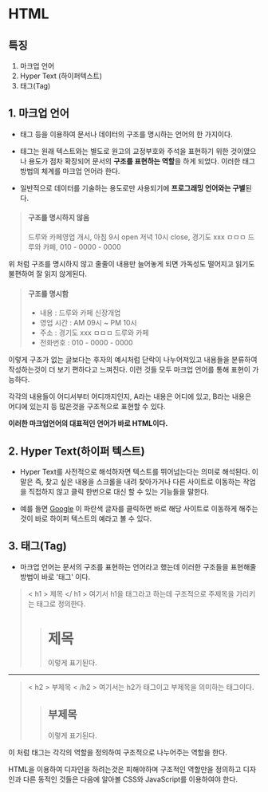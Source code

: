 ﻿HTML
====

## 특징
1. 마크업 언어
2. Hyper Text (하이퍼텍스트)
3. 태그(Tag)

## 1. 마크업 언어
- 태그 등을 이용하여 문서나 데이터의 구조를 명시하는 언어의 한 가지이다.

- 태그는 원래 텍스트와는 별도로 원고의 교정부호와 주석을 표현하기 위한 것이였으나 용도가 점차 확장되어 문서의 **구조를 표현하는 역할**을 하게 되었다. 이러한 태그 방법의 체계를 마크업 언어라 한다.

- 일반적으로 데이터를 기술하는 용도로만 사용되기에 **프로그래밍 언어와는 구별**된다.

>#### 구조를 명시하지 않음
>드루와 카페영업 개시, 아침 9시 open 저녁 10시 close, 경기도 			xxx ㅁㅁㅁ 드루와 카페, 010 - 0000 -  0000

위 처럼 구조를 명시하지 않고 줄줄이 내용만 늘어놓게 되면 가독성도 떨어지고 읽기도 불편하여 잘 읽지 않게된다.

>#### 구조를 명시함
>- 내용 : 드루와 카페 신장개업
>- 영업 시간 : AM 09시 ~ PM 10시
>- 주소 : 경기도 xxx ㅁㅁㅁ 드루와 카페
>- 전화번호 : 010 - 0000 - 0000

이렇게 구조가 없는 글보다는 후자의 예시처럼 단락이 나누어져있고 내용들을 분류하여 작성하는것이 더 보기 편하다고 느껴진다. 이런 것들 모두 마크업 언어를 통해 표현이 가능하다.

각각의 내용들이 어디서부터 어디까지인지, A라는 내용은 어디에 있고, B라는 내용은 어디에 있는지 등 많은것을 구조적으로 표현할 수 있다.

**이러한 마크업언어의 대표적인 언어가 바로 HTML이다.**


## 2. Hyper Text(하이퍼 텍스트)
- Hyper Text를 사전적으로 해석하자면 텍스트를 뛰어넘는다는 의미로 해석된다. 이 말은 즉, 찾고 싶은 내용을 스크롤을 내려 찾아가거나 다른 사이트로 이동하는 작업을 직접하지 않고 클릭 한번으로 대신 할 수 있는 기능들을 말한다.

- 예를 들면 [Google](http://www.google.co.kr) 이 파란색 글자를 클릭하면 바로 해당 사이트로 이동하게 해주는 것이 바로 하이퍼 텍스트의 예라고 볼 수 있다.


## 3. 태그(Tag)

- 마크업 언어는 문서의 구조를 표현하는 언어라고 했는데 이러한 구조들을 표현해줄 방법이 바로 '태그' 이다. 

> < h1 > 제목 </ h1 >
> 여기서 h1을 태그라고 하는데 구조적으로 주제목을 가리키는 태그로 정의한다.
> ><h1>제목</h1> 
> >이렇게 표기된다.
------

> < h2 > 부제목 < /h2 >
> 여기서는 h2가 태그이고 부제목을 의미하는 태그이다.
> ><h2>부제목</h2>
> >이렇게 표기된다.

이 처럼 태그는 각각의 역할을 정의하여 구조적으로 나누어주는 역할을 한다.

HTML을 이용하여 디자인을 하려는것은 피해야하며 구조적인 역할만을 정의하고 디자인과 다른 동적인 것들은 다음에 알아볼 CSS와 JavaScript를 이용하여야 한다.

